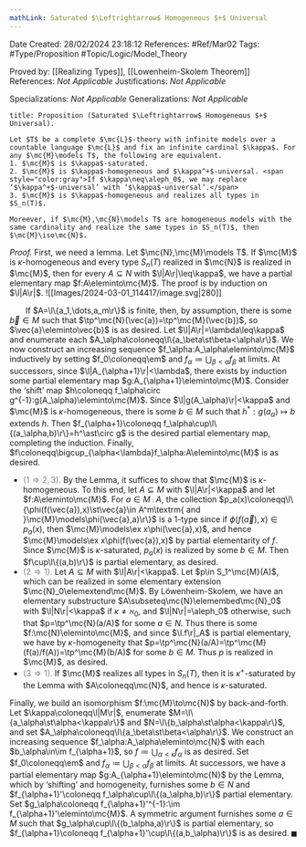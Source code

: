 ```yaml
---
mathLink: Saturated $\Leftrightarrow$ Homogeneous $+$ Universal
---
```


<div class="topSpace"></div>

Date Created: 28/02/2024 23:18:12
References: #Ref/Mar02
Tags: #Type/Proposition #Topic/Logic/Model_Theory

Proved by: [[Realizing Types]], [[Lowenheim-Skolem Theorem]]
References: <i>Not Applicable</i>
Justifications: <i>Not Applicable</i>

Specializations: <i>Not Applicable</i>
Generalizations: <i>Not Applicable</i>

``` ad-Proposition
title: Proposition (Saturated $\Leftrightarrow$ Homogeneous $+$ Universal).

Let $T$ be a complete $\mc{L}$-theory with infinite models over a countable language $\mc{L}$ and fix an infinite cardinal $\kappa$. For any $\mc{M}\models T$, the following are equivalent.
1. $\mc{M}$ is $\kappa$-saturated.
2. $\mc{M}$ is $\kappa$-homogeneous and $\kappa^+$-universal. <span style="color:gray">If $\kappa\neq\aleph_0$, we may replace ‘$\kappa^+$-universal’ with ‘$\kappa$-universal’.</span>
3. $\mc{M}$ is $\kappa$-homogeneous and realizes all types in $S_n(T)$.

Moreever, if $\mc{M},\mc{N}\models T$ are homogeneous models with the same cardinality and realize the same types in $S_n(T)$, then $\mc{M}\iso\mc{N}$.

```

<i>Proof.</i> First, we need a lemma. Let $\mc{N},\mc{M}\models T$. If $\mc{M}$ is $\kappa$-homogeneous and every type $S_n(T)$ realized in $\mc{N}$ is realized in $\mc{M}$, then for every $A\subseteq N$ with $\l|A\r|\leq\kappa$, we have a partial elementary map $f:A\eleminto\mc{M}$. The proof is by induction on $\l|A\r|$.
<span class="floatRight">![[Images/2024-03-01_114417/image.svg|280]]</span>

&emsp;&emsp;If $A=\l\{a_1,\dots,a_m\r\}$ is finite, then, by assumption, there is some $\vec{b}\in M$ such that $\tp^\mc{N}(\vec{a})=\tp^\mc{M}(\vec{b})$, so $\vec{a}\eleminto\vec{b}$ is as desired. Let $\l|A\r|=\lambda\leq\kappa$ and enumerate each $A_\alpha\coloneqq\l\{a_\beta\st\beta<\alpha\r\}$. We now construct an increasing sequence $f_\alpha:A_\alpha\eleminto\mc{M}$ inductively by setting $f_0\coloneqq\em$ and $f_\alpha\coloneqq\bigcup_{\beta<\alpha}f_\beta$ at limits. At successors, since $\l|A_{\alpha+1}\r|<\lambda$, there exists by induction some partial elementary map $g:A_{\alpha+1}\eleminto\mc{M}$. Consider the ‘shift’ map $h\coloneqq f_\alpha\circ g^{-1}:g(A_\alpha)\eleminto\mc{M}$. Since $\l|g(A_\alpha)\r|<\kappa$ and $\mc{M}$ is  $\kappa$-homogeneous, there is some $b\in M$ such that $h^\ast:g(a_\alpha)\mapsto b$ extends $h$. Then $f_{\alpha+1}\coloneqq f_\alpha\cup\l\{(a_\alpha,b)\r\}=h^\ast\circ g$ is the desired partial elementary map, completing the induction. Finally, $f\coloneqq\bigcup_{\alpha<\lambda}f_\alpha:A\eleminto\mc{M}$ is as desired.

* <span style="color:gray">($1\Rightarrow2,3$).</span> By the Lemma, it suffices to show that $\mc{M}$ is $\kappa$-homogeneous. To this end, let $A\subseteq M$ with $\l|A\r|<\kappa$ and let $f:A\eleminto\mc{M}$. For $a\in M\comp A$, the collection $p_a(x)\coloneqq\l\{\phi(f(\vec{a}),x)\st\vec{a}\in A^m\textrm{ and }\mc{M}\models\phi(\vec{a},a)\r\}$ is a $1$-type since if $\phi(f(\vec{a}),x)\in p_a(x)$, then $\mc{M}\models\ex x\phi(\vec{a},x)$, and hence $\mc{M}\models\ex x\phi(f(\vec{a}),x)$ by partial elementarity of $f$. Since $\mc{M}$ is $\kappa$-saturated, $p_a(x)$ is realized by some $b\in M$. Then $f\cup\l\{(a,b)\r\}$ is partial elementary, as desired.
* <span style="color:gray">($2\Rightarrow1$).</span> Let $A\subseteq M$ with $\l|A\r|<\kappa$. Let $p\in S_1^\mc{M}(A)$, which can be realized in some elementary extension $\mc{N}_0\elemextend\mc{M}$. By Löwenheim-Skolem, we have an elementary substructure $A\subseteq\mc{N}\elemembed\mc{N}_0$ with $\l|N\r|<\kappa$ if $\kappa\neq\aleph_0$, and $\l|N\r|=\aleph_0$ otherwise, such that $p=\tp^\mc{N}(a/A)$ for some $a\in N$. Thus there is some $f:\mc{N}\eleminto\mc{M}$, and since $\l.f\r|_A$ is partial elementary, we have by $\kappa$-homogeneity that $p=\tp^\mc{N}(a/A)=\tp^\mc{M}(f(a)/f(A))=\tp^\mc{M}(b/A)$ for some $b\in M$. Thus $p$ is realized in $\mc{M}$, as desired.
* <span style="color:gray">($3\Rightarrow1$).</span> If $\mc{M}$ realizes all types in $S_n(T)$, then it is $\kappa^+$-saturated by the Lemma with $A\coloneqq\mc{N}$, and hence is $\kappa$-saturated.

Finally, we build an isomorphism $f:\mc{M}\to\mc{N}$ by back-and-forth. Let $\kappa\coloneqq\l|M\r|$, enumerate $M=\l\{a_\alpha\st\alpha<\kappa\r\}$ and $N=\l\{b_\alpha\st\alpha<\kappa\r\}$, and set $A_\alpha\coloneqq\l\{a_\beta\st\beta<\alpha\r\}$. We construct an increasing sequence $f_\alpha:A_\alpha\eleminto\mc{N}$ with each $b_\alpha\in\im f_{\alpha+1}$, so $f\coloneqq\bigcup_{\alpha<\kappa}f_\alpha$ is as desired. Set $f_0\coloneqq\em$ and $f_\alpha\coloneqq\bigcup_{\beta<\alpha}f_\beta$ at limits. At successors, we have a partial elementary map $g:A_{\alpha+1}\eleminto\mc{N}$ by the Lemma, which by ‘shifting’ and homogeneity, furnishes some $b\in N$ and $f_{\alpha+1}'\coloneqq f_\alpha\cup\l\{(a_\alpha,b)\r\}$ partial elementary. Set $g_\alpha\coloneqq f_{\alpha+1}'^{-1}:\im f_{\alpha+1}'\eleminto\mc{M}$. A symmetric argument furnishes some $a\in M$ such that $g_\alpha\cup\l\{(b_\alpha,a)\r\}$ is partial elementary, so $f_{\alpha+1}\coloneqq f_{\alpha+1}'\cup\l\{(a,b_\alpha)\r\}$ is as desired.<span style="float:right;">$\blacksquare$</span>
